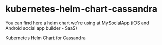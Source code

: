# kubernetes-helm-chart-cassandra

You can find here a helm chart we're using at [MySocialApp](https://mysocialapp.io) (iOS and Android social app builder - SaaS)

Kubernetes Helm Chart for Cassandra
